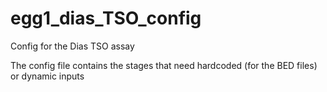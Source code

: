 # egg1_dias_TSO_config

Config for the Dias TSO assay

The config file contains the stages that need hardcoded (for the BED files) or dynamic inputs